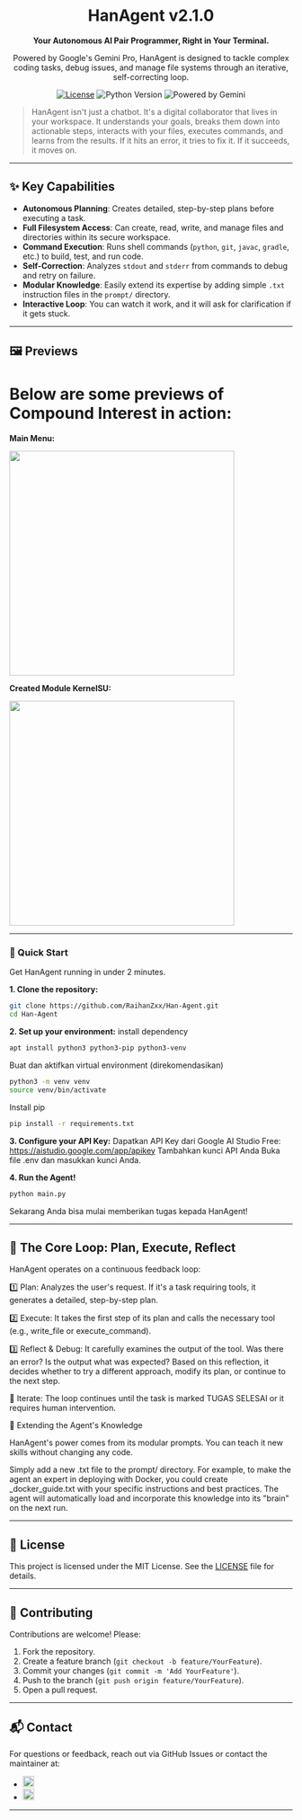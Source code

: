 <div align="center">
  <h1>HanAgent v2.1.0</h1>
  <p><strong>Your Autonomous AI Pair Programmer, Right in Your Terminal.</strong></p>
  <p>Powered by Google's Gemini Pro, HanAgent is designed to tackle complex coding tasks, debug issues, and manage file systems through an iterative, self-correcting loop.</p>
  
  <p>
    <a href="https://github.com/RaihanZxx/Han-Agent/blob/main/LICENSE"><img src="https://img.shields.io/github/license/RaihanZxx/Han-Agent?style=for-the-badge&color=blue" alt="License"></a>
    <img src="https://img.shields.io/badge/Python-3.8+-blue?style=for-the-badge&logo=python" alt="Python Version">
    <img src="https://img.shields.io/badge/Powered%20by-Gemini-blueviolet?style=for-the-badge&logo=google" alt="Powered by Gemini">
  </p>
</div>

> HanAgent isn't just a chatbot. It's a digital collaborator that lives in your workspace. It understands your goals, breaks them down into actionable steps, interacts with your files, executes commands, and learns from the results. If it hits an error, it tries to fix it. If it succeeds, it moves on.

---

## ✨ Key Capabilities

*   **Autonomous Planning**: Creates detailed, step-by-step plans before executing a task.
*   **Full Filesystem Access**: Can create, read, write, and manage files and directories within its secure workspace.
*   **Command Execution**: Runs shell commands (`python`, `git`, `javac`, `gradle`, etc.) to build, test, and run code.
*   **Self-Correction**: Analyzes `stdout` and `stderr` from commands to debug and retry on failure.
*   **Modular Knowledge**: Easily extend its expertise by adding simple `.txt` instruction files in the `prompt/` directory.
*   **Interactive Loop**: You can watch it work, and it will ask for clarification if it gets stuck.

---

## 🖼️ Previews

# Below are some previews of Compound Interest in action:
**Main Menu:**

<img src="https://github.com/RaihanZxx/Han-Agent/blob/main/previews%2Fpreviews1.png" width="400">

**Created Module KernelSU:**

<img src="https://github.com/RaihanZxx/Han-Agent/blob/main/previews%2Fpreviews2.png" width="400">

---

### 🚀 Quick Start

Get HanAgent running in under 2 minutes.

**1. Clone the repository:**
```bash
git clone https://github.com/RaihanZxx/Han-Agent.git
cd Han-Agent
```



**2. Set up your environment:**
install dependency
```bash
apt install python3 python3-pip python3-venv
```

Buat dan aktifkan virtual environment (direkomendasikan)
```bash
python3 -m venv venv
source venv/bin/activate
```

Install pip
```bash
pip install -r requirements.txt
```

**3. Configure your API Key:**
Dapatkan API Key dari Google AI Studio Free: https://aistudio.google.com/app/apikey
Tambahkan kunci API Anda Buka file .env dan masukkan kunci Anda.

**4. Run the Agent!**
```bash
python main.py
```

Sekarang Anda bisa mulai memberikan tugas kepada HanAgent!

---

## 🧠 The Core Loop: Plan, Execute, Reflect

HanAgent operates on a continuous feedback loop:

1️⃣ Plan: Analyzes the user's request. If it's a task requiring tools, it generates a detailed, step-by-step plan.

2️⃣ Execute: It takes the first step of its plan and calls the necessary tool (e.g., write_file or execute_command).

3️⃣ Reflect & Debug: It carefully examines the output of the tool. Was there an error? Is the output what was expected? Based on this reflection, it decides whether to try a different approach, modify its plan, or continue to the next step.

🔁 Iterate: The loop continues until the task is marked TUGAS SELESAI or it requires human intervention.

🔧 Extending the Agent's Knowledge

HanAgent's power comes from its modular prompts. You can teach it new skills without changing any code.

Simply add a new .txt file to the prompt/ directory. For example, to make the agent an expert in deploying with Docker, you could create _docker_guide.txt with your specific instructions and best practices. The agent will automatically load and incorporate this knowledge into its "brain" on the next run.

---

## 📄 License

This project is licensed under the MIT License. See the [LICENSE](LICENSE) file for details.

---

## 🤝 Contributing

Contributions are welcome! Please:
1. Fork the repository.
2. Create a feature branch (`git checkout -b feature/YourFeature`).
3. Commit your changes (`git commit -m 'Add YourFeature'`).
4. Push to the branch (`git push origin feature/YourFeature`).
5. Open a pull request.

---

## 📬 Contact

For questions or feedback, reach out via GitHub Issues or contact the maintainer at:
- <img src="https://img.shields.io/badge/Telegram-%40HanSoBored-0088cc?style=flat-square&logo=telegram" alt="Telegram" height="20">
- <img src="https://img.shields.io/badge/Email-raihanzxzy%40gmail.com-d14836?style=flat-square&logo=gmail" alt="Email" height="20">

---